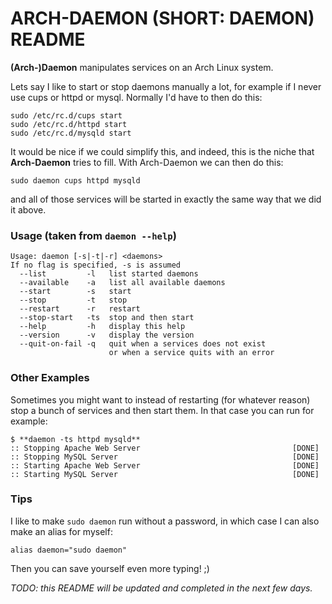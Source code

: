 ARCH-DAEMON (SHORT: DAEMON) README
=======================================================================

**(Arch-)Daemon** manipulates services on an Arch Linux system.

Lets say I like to start or stop daemons manually a lot, for example if I never
use cups or httpd or mysql. Normally I'd have to then do this:

    sudo /etc/rc.d/cups start
    sudo /etc/rc.d/httpd start
    sudo /etc/rc.d/mysqld start

It would be nice if we could simplify this, and indeed, this is the niche that
**Arch-Daemon** tries to fill. With Arch-Daemon we can then do this:

    sudo daemon cups httpd mysqld

and all of those services will be started in exactly the same way that we
did it above.


### Usage (taken from `daemon --help`)
    Usage: daemon [-s|-t|-r] <daemons>
    If no flag is specified, -s is assumed
      --list         -l   list started daemons
      --available    -a   list all available daemons
      --start        -s   start
      --stop         -t   stop
      --restart      -r   restart
      --stop-start   -ts  stop and then start
      --help         -h   display this help
      --version      -v   display the version
      --quit-on-fail -q   quit when a services does not exist
                          or when a service quits with an error

### Other Examples
Sometimes you might want to instead of restarting (for whatever reason)
stop a bunch of services and then start them. In that case you can run
for example:

    $ **daemon -ts httpd mysqld**
    :: Stopping Apache Web Server                                  [DONE] 
    :: Stopping MySQL Server                                       [DONE] 
    :: Starting Apache Web Server                                  [DONE] 
    :: Starting MySQL Server                                       [DONE] 


### Tips
I like to make `sudo daemon` run without a password, in which case I can also
make an alias for myself:

    alias daemon="sudo daemon"

Then you can save yourself even more typing! ;)

*TODO: this README will be updated and completed in the next few days.*
